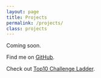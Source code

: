 ```yaml
---
layout: page
title: Projects
permalink: /projects/
class: projects
---
```

Coming soon.

Find me on [GitHub](http://github.com/smarulanda).

Check out [Top10 Challenge Ladder](https://top10challengeladder.com).